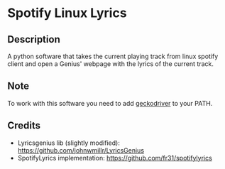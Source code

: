 # Spotify Linux Lyrics

## Description

A python software that takes the current playing track from linux spotify client and open a Genius' webpage with the lyrics of the current track.

## Note
To work with this software you need to add [geckodriver](https://github.com/mozilla/geckodriver/releases) to your PATH.

## Credits

* Lyricsgenius lib (slightly modified): https://github.com/johnwmillr/LyricsGenius
* SpotifyLyrics implementation: https://github.com/fr31/spotifylyrics